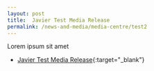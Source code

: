 ```yaml
---
layout: post
title:  Javier Test Media Release
permalink: /news-and-media/media-centre/test2
---
```

Lorem ipsum sit amet

* [Javier Test Media Release](/files/media-releases/test-media-release.pdf){:target="_blank"}
